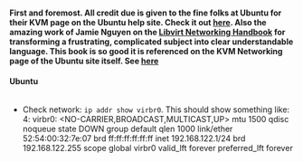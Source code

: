#### First and foremost. All credit due is given to the fine folks at Ubuntu for their KVM page on the Ubuntu help site. Check it out [here](https://help.ubuntu.com/community/KVM). Also the amazing work of Jamie Nguyen on the [Libvirt Networking Handbook](https://jamielinux.com/docs/libvirt-networking-handbook/#libvirt-networking-handbook) for transforming a frustrating, complicated subject into clear understandable language. This book is so good it is referenced on the KVM Networking page of the Ubuntu site itself. See [here](https://help.ubuntu.com/community/KVM/Networking)

#### Ubuntu
###### 


- Check network: `ip addr show virbr0`. This should show something like: 4: virbr0: <NO-CARRIER,BROADCAST,MULTICAST,UP> mtu 1500 qdisc noqueue state DOWN group default qlen 1000
    link/ether 52:54:00:32:7e:07 brd ff:ff:ff:ff:ff:ff
    inet 192.168.122.1/24 brd 192.168.122.255 scope global virbr0
       valid_lft forever preferred_lft forever
